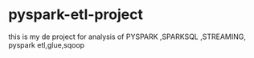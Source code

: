 # pyspark-etl-project
this is my de project for analysis of PYSPARK ,SPARKSQL ,STREAMING, pyspark etl,glue,sqoop 
